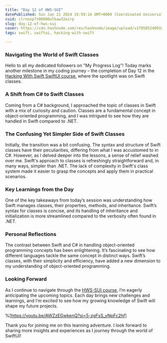 ```yaml
---
title: "Day 12 of HWS-SUI"
datePublished: Sun Jan 21 2024 15:59:14 GMT+0000 (Coordinated Universal Time)
cuid: clrnoop7t00000albaw32airp
slug: day-12-of-hws-sui
cover: https://cdn.hashnode.com/res/hashnode/image/upload/v1705852409100/b74627ad-5c67-4300-b4ba-4bb8623e22d9.png
tags: swift, swiftui, hacking-with-swift

---
```


### Navigating the World of Swift Classes

Hello to all my dedicated followers on "My Progress Log"! Today marks another milestone in my coding journey – the completion of Day 12 in the [Hacking With Swift SwiftUI course](https://www.hackingwithswift.com/100/swiftui/12), where the spotlight was on Swift classes.

### A Shift from C# to Swift Classes

Coming from a C# background, I approached the topic of classes in Swift with a mix of curiosity and caution. Classes are a fundamental concept in object-oriented programming, and I was intrigued to see how they are handled in Swift compared to .NET.

### The Confusing Yet Simpler Side of Swift Classes

Initially, the transition was a bit confusing. The syntax and structure of Swift classes have their peculiarities, differing from what I was accustomed to in C#. However, as I delved deeper into the lessons, a sense of relief washed over me. Swift's approach to classes is refreshingly straightforward and, in many ways, simpler than .NET. The lack of complexity in Swift's class system made it easier to grasp the concepts and apply them in practical scenarios.

### Key Learnings from the Day

One of the key takeaways from today’s session was understanding how Swift manages classes, their properties, methods, and inheritance. Swift’s syntax for classes is concise, and its handling of inheritance and initialization is more streamlined compared to the verbosity often found in .NET.

### Personal Reflections

The contrast between Swift and C# in handling object-oriented programming concepts has been enlightening. It’s fascinating to see how different languages tackle the same concept in distinct ways. Swift’s classes, with their simplicity and efficiency, have added a new dimension to my understanding of object-oriented programming.

### Looking Forward

As I continue to navigate through the [HWS-SUI course](https://www.hackingwithswift.com/100/swiftui), I’m eagerly anticipating the upcoming topics. Each day brings new challenges and learnings, and I’m excited to see how my growing knowledge of Swift will shape my future projects.

%[https://youtu.be/AWZzEGwkenQ?si=5-zgFsS_vNpFc2hf] 

Thank you for joining me on this learning adventure. I look forward to sharing more insights and experiences as I journey through the world of SwiftUI!